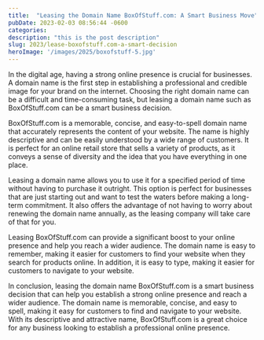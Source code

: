```yaml
---
title:  "Leasing the Domain Name BoxOfStuff.com: A Smart Business Move"
pubDate: 2023-02-03 08:56:44 -0600
categories: 
description: "this is the post description"
slug: 2023/lease-boxofstuff.com-a-smart-decision
heroImage: '/images/2025/boxofstuff-5.jpg'
---
```

In the digital age, having a strong online presence is crucial for businesses. A domain name is the first step in establishing a professional and credible image for your brand on the internet. Choosing the right domain name can be a difficult and time-consuming task, but leasing a domain name such as BoxOfStuff.com can be a smart business decision.

BoxOfStuff.com is a memorable, concise, and easy-to-spell domain name that accurately represents the content of your website. The name is highly descriptive and can be easily understood by a wide range of customers. It is perfect for an online retail store that sells a variety of products, as it conveys a sense of diversity and the idea that you have everything in one place.

Leasing a domain name allows you to use it for a specified period of time without having to purchase it outright. This option is perfect for businesses that are just starting out and want to test the waters before making a long-term commitment. It also offers the advantage of not having to worry about renewing the domain name annually, as the leasing company will take care of that for you.

Leasing BoxOfStuff.com can provide a significant boost to your online presence and help you reach a wider audience. The domain name is easy to remember, making it easier for customers to find your website when they search for products online. In addition, it is easy to type, making it easier for customers to navigate to your website.

In conclusion, leasing the domain name BoxOfStuff.com is a smart business decision that can help you establish a strong online presence and reach a wider audience. The domain name is memorable, concise, and easy to spell, making it easy for customers to find and navigate to your website. With its descriptive and attractive name, BoxOfStuff.com is a great choice for any business looking to establish a professional online presence.